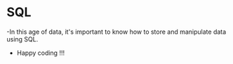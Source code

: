 # SQL
-In this age of data, it's important to know how to store and manipulate data using SQL.<br>
* Happy coding !!!

